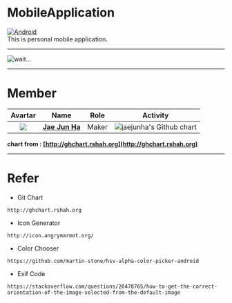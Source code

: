 # MobileApplication
[![Android](https://img.shields.io/badge/Java-Android-green.svg)]()  
This is personal mobile application.  

---

<img src="a" alt="wait..."/>  

---
# Member
| Avartar | Name | Role | Activity |
|:--------:|:--------:|:--------:|:--------:|
| <img src="https://avatars1.githubusercontent.com/u/7951335?v=4&s=100"> | <a href = "https://github.com/jaejunha"> **Jae Jun Ha** </a> | Maker | <img src="http://ghchart.rshah.org/jaejunha" alt="jaejunha's Github chart" /> |

 **chart from : [http://ghchart.rshah.org](http://ghchart.rshah.org)**

---
# Refer  
- Git Chart  
```
http://ghchart.rshah.org  
```
- Icon Generator
```
http://icon.angrymarmot.org/
```
- Color Chooser
```
https://github.com/martin-stone/hsv-alpha-color-picker-android
```
- Exif Code
```
https://stackoverflow.com/questions/20478765/how-to-get-the-correct-orientation-of-the-image-selected-from-the-default-image
```